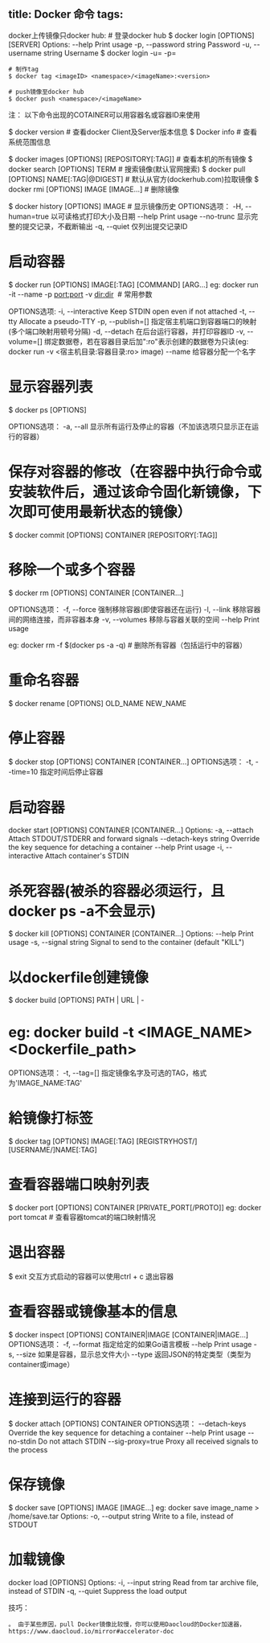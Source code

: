 title: Docker 命令
tags:
---
docker上传镜像只docker hub:
    # 登录docker hub
    $ docker login [OPTIONS] [SERVER]
    Options:
	      --help              Print usage
	  -p, --password string   Password
	  -u, --username string   Username
    $ docker login -u=<name> -p=<passwd>
    
    # 制作tag
    $ docker tag <imageID> <namespace>/<imageName>:<version>
    
    # push镜像至docker hub
    $ docker push <namespace>/<imageName>

注： 以下命令出现的COTAINER可以用容器名或容器ID来使用





$ docker version 	# 查看docker Client及Server版本信息
$ Docker info	# 查看系统范围信息


$ docker images [OPTIONS] [REPOSITORY[:TAG]]	# 查看本机的所有镜像
$ docker search [OPTIONS] TERM 		# 搜索镜像(默认官网搜索)
$ docker pull [OPTIONS] NAME[:TAG|@DIGEST] 	# 默认从官方(dockerhub.com)拉取镜像
$ docker rmi [OPTIONS] IMAGE [IMAGE...] 	# 删除镜像

$ docker history [OPTIONS] IMAGE 	# 显示镜像历史
OPTIONS选项：
	-H, --human=true    以可读格式打印大小及日期
	--help              Print usage
	--no-trunc          显示完整的提交记录，不截断输出
	-q, --quiet         仅列出提交记录ID


# 启动容器
$ docker run [OPTIONS] IMAGE[:TAG] [COMMAND] [ARG...]
eg: docker run -it --name <name> -p <port:port> -v <dir:dir>  <image>  # 常用参数

OPTIONS选项:
	-i, --interactive 		Keep STDIN open even if not attached
	-t, --tty               Allocate a pseudo-TTY
	-p, --publish=[]        指定宿主机端口到容器端口的映射(多个端口映射用顿号分隔)
	-d, --detach			在后台运行容器，并打印容器ID
	-v, --volume=[]			绑定数据卷，若在容器目录后加":ro"表示创建的数据卷为只读(eg: docker run -v <宿主机目录:容器目录:ro> image)
	--name					给容器分配一个名字


# 显示容器列表
$ docker ps [OPTIONS]

OPTIONS选项：
	-a, --all 		显示所有运行及停止的容器（不加该选项只显示正在运行的容器）



# 保存对容器的修改（在容器中执行命令或安装软件后，通过该命令固化新镜像，下次即可使用最新状态的镜像）
$ docker commit [OPTIONS] CONTAINER [REPOSITORY[:TAG]]









# 移除一个或多个容器
$ docker rm [OPTIONS] CONTAINER [CONTAINER...]

OPTIONS选项：
	-f, --force 	强制移除容器(即使容器还在运行)
	-l, --link		移除容器间的网络连接，而非容器本身
	-v, --volumes	移除与容器关联的空间
	--help 			Print usage

eg: docker rm -f $(docker ps -a -q)   	# 删除所有容器（包括运行中的容器）


# 重命名容器
$ docker rename [OPTIONS] OLD_NAME NEW_NAME




# 停止容器
$ docker stop [OPTIONS] CONTAINER [CONTAINER...]
OPTIONS选项：
	-t, --time=10 	 指定时间后停止容器

# 启动容器
docker start [OPTIONS] CONTAINER [CONTAINER...]
Options:
	-a, --attach               Attach STDOUT/STDERR and forward signals
      --detach-keys string   Override the key sequence for detaching a container
      --help                 Print usage
	-i, --interactive          Attach container's STDIN


# 杀死容器(被杀的容器必须运行，且docker ps -a不会显示)
$ docker kill [OPTIONS] CONTAINER [CONTAINER...]
Options:
      --help            Print usage
  -s, --signal string   Signal to send to the container (default "KILL")




# 以dockerfile创建镜像
$ docker build [OPTIONS] PATH | URL | -			
# eg: docker build -t <IMAGE_NAME> <Dockerfile_path>
OPTIONS选项：
	-t, --tag=[] 	 指定镜像名字及可选的TAG，格式为'IMAGE_NAME:TAG'

# 給镜像打标签
$ docker tag [OPTIONS] IMAGE[:TAG] [REGISTRYHOST/][USERNAME/]NAME[:TAG]


# 查看容器端口映射列表
$ docker port [OPTIONS] CONTAINER [PRIVATE_PORT[/PROTO]]
eg: docker port tomcat		# 查看容器tomcat的端口映射情况

# 退出容器
$ exit 		交互方式启动的容器可以使用ctrl + c 退出容器
 
# 查看容器或镜像基本的信息
$ docker inspect [OPTIONS] CONTAINER|IMAGE [CONTAINER|IMAGE...]
OPTIONS选项：
	-f, --format       指定给定的如果Go语言模板
  	--help             Print usage
  	-s, --size         如果是容器，显示总文件大小
  	--type             返回JSON的特定类型（类型为container或image）

# 连接到运行的容器
$ docker attach [OPTIONS] CONTAINER
OPTIONS选项：
	--detach-keys       Override the key sequence for detaching a container
  	--help              Print usage
  	--no-stdin          Do not attach STDIN
  	--sig-proxy=true    Proxy all received signals to the process

  
# 保存镜像
$ docker save [OPTIONS] IMAGE [IMAGE...]
eg: docker save image_name > /home/save.tar
Options:
  -o, --output string   Write to a file, instead of STDOUT

# 加载镜像
docker load [OPTIONS]
Options:
  -i, --input string   Read from tar archive file, instead of STDIN
  -q, --quiet          Suppress the load output


技巧：

	。 由于某些原因，pull Docker镜像比较慢，你可以使用Daocloud的Docker加速器，https://www.daocloud.io/mirror#accelerator-doc

